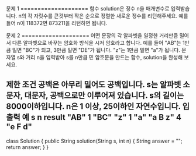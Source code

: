 문제 1 ====================
함수 solution은 정수 n을 매개변수로 입력받습니다. 
n의 각 자릿수를 큰것부터 작은 순으로 정렬한 새로운 정수를 리턴해주세요. 
예를들어 n이 118372면 873211을 리턴하면 됩니다.


문제 2 ====================
어떤 문장의 각 알파벳을 일정한 거리만큼 밀어서 
다른 알파벳으로 바꾸는 암호화 방식을 시저 암호라고 합니다. 
예를 들어 "AB"는 1만큼 밀면 "BC"가 되고, 3만큼 밀면 "DE"가 됩니다. 
"z"는 1만큼 밀면 "a"가 됩니다. 문자열 s와 거리 n을 입력받아 
s를 n만큼 민 암호문을 만드는 함수, solution을 완성해 보세요.

제한 조건
공백은 아무리 밀어도 공백입니다.
s는 알파벳 소문자, 대문자, 공백으로만 이루어져 있습니다.
s의 길이는 8000이하입니다.
n은 1 이상, 25이하인 자연수입니다.
입출력 예
s	n	result
"AB"	1	"BC"
"z"	1	"a"
"a B z"	4	"e F d"
---------------------------------------
class Solution {
    public String solution(String s, int n) {
        String answer = "";
        return answer;
    }
}
